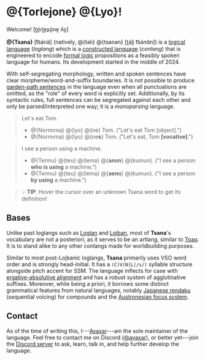 # **@{Torlejone} @{Lyo}!**

Welcome! \[t̪ó̞ɾl̪e̞ʑó̞ne̞ ʎo̞\]

**@{Tsana}** \[t͡sánä\] (natively, @{talı} @{tsanan} \[t̪ál̪i t͡sánɑ̃n\]) is a [logical language](https://en.wikipedia.org/wiki/Engineered_language#Logical_languages) (*loglang*) which is a [constructed language](https://en.wikipedia.org/wiki/Constructed_language) (*conlang*) that is engineered to encode [formal logic](https://en.wikipedia.org/wiki/Logic) propositions as a feasibly spoken language for humans. Its development started in the middle of 2024.

With self-segregating morphology, written and spoken sentences have clear morpheme/word-and-suffix boundaries. It is not possible to produce [garden-path sentences](https://en.wikipedia.org/wiki/Garden-path_sentence) in the language even when all punctuations are omitted, as the "role" of every word is explicitly set. Additionally, by its syntactic rules, full sentences can be segregated against each other and only be parsed/interpreted one way; it is a *monoparsing* language.

> Let's eat Tom.
>
> - @{Normırna} @{lyo} @{ne} Tom. ("Let's eat Tom \[object\].")
> - @{Normırna} @{lyo} @{ne**s**} Tom. ("Let's eat, Tom **\[vocative\]**.")
<!---->
> I see a person using a machine.
>
> - @{Termu} @{teu} @{lema} @{**amın**} @{kumun}. ("I see a person **who is using** a machine.")
> - @{Termu} @{teu} @{lema} @{**aemı**} @{kumun}. ("I see a person **by using** a machine.")
<!---->
> 💡 **TIP**: Hover the cursor over an unknown Tsana word to get its definition!

## Bases

Unlike past loglangs such as [Loglan](http://www.loglan.org) and [Lojban](https://www.lojban.org), most of **Tsana**'s vocabulary are not a posteriori, as it serves to be an artlang, similar to [Toaq](https://toaq.me). It is to stand alike to any other conlangs made for worldbuilding purposes.

Similar to most post-Lojbanic loglangs, **Tsana** primarily uses VSO word order and is strongly head-initial. It has a `(C)V(N|L|/s/)` syllable structure alongside pitch accent for SSM. The language inflects for case with [ergative-absolutive alignment](https://en.wikipedia.org/wiki/Ergative%E2%80%93absolutive_alignment) and has a robust system of agglutinative suffixes. Moreover, while being a priori, it borrows some distinct grammatical features from natural languages, notably [Japanese rendaku](https://en.wikipedia.org/wiki/Rendaku) (sequential voicing) for compounds and the [Austronesian focus system](https://en.wikipedia.org/wiki/Symmetrical_voice).

## Contact

As of the time of writing this, I---[Avaxar](https://avaxar.dev)---am the sole maintainer of the language. Feel free to contact me on Discord ([@avaxar](https://discord.com/users/414330602930700288)), or better yet---join the [Discord server](https://discord.gg/UJRvy4uaxk) to ask, learn, talk in, and help further develop the language.
